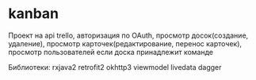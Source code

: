 # kanban
Проект на api trello, авторизация по OAuth, просмотр досок(создание, удаление), 
просмотр карточек(редактирование, перенос карточек), просмотр пользователей если доска принадлежит команде

Библиотеки: 
rxjava2
retrofit2
okhttp3
viewmodel
livedata
dagger
